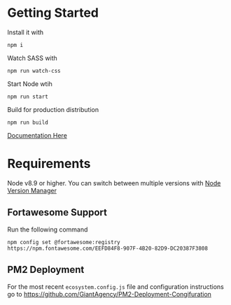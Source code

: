 # Getting Started
Install it with
```
npm i
```

Watch SASS with
```
npm run watch-css
```

Start Node wtih
```
npm run start
```

Build for production distribution
```
npm run build
```

[Documentation Here](https://giantagency.atlassian.net/wiki/spaces/MT/pages/162201601/Bootstrap+and+React.js+Web+Application+Development+Process)


# Requirements
Node v8.9 or higher. You can switch between multiple versions with [Node Version Manager](https://github.com/creationix/nvm)

## Fortawesome Support
Run the following command
```
npm config set @fortawesome:registry https://npm.fontawesome.com/EEFD84F8-907F-4B20-82D9-DC20387F3808
```
## PM2 Deployment
For the most recent `ecosystem.config.js` file and configuration instructions go to https://github.com/GiantAgency/PM2-Deployment-Congifuration


